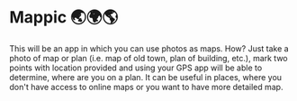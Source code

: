 # Mappic 🌏🌍🌎
This will be an app in which you can use photos as maps. How? Just take a photo of map or plan (i.e. map of old town, plan of building, etc.),
mark two points with location provided and using your GPS app will be able to determine, where are you on a plan.
It can be useful in places, where you don't have access to online maps or you want to have more detailed map.
